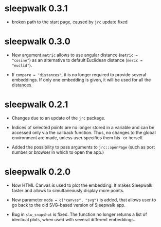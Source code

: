 # sleepwalk 0.3.1

* broken path to the start page, caused by `jrc` update fixed

# sleepwalk 0.3.0

* New argument `metric` allows to use angular distance (`metric = "cosine"`) as an alternative to default Euclidean distance
(`meric = "euclid"`).

* If `compare = "distances"`, it is no longer required to provide several embeddings. If only one embedding is given, it
will be used for all the distances.

# sleepwalk 0.2.1

* Changes due to an update of the `jrc` package.

* Indices of selected points are no longer stored in a variable and can be accessed only via the callback function. 
Thus, no changes to the global environment are made, unless user specifies them his- or herself.

* Added the possibility to pass arguments to `jrc::openPage` (such as port number or browser in which to open the app.)

# sleepwalk 0.2.0

* Now HTML Canvas is used to plot the embedding. It makes Sleepwalk faster and allows to simultaneously display more points.

* New parameter `mode = c("canvas", "svg")` is added, that allows user to go back to the old SVG-based version of Sleepwalk app.

* Bug in `slw_snapshot` is fixed. The function no longer returns a list of identical plots, when used with several different embeddings.